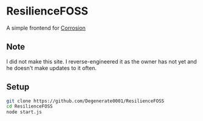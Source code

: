 # ResilienceFOSS
A simple frontend for [Corrosion](https://github.com/titaniumnetwork-dev/corrosion)

## Note 
I did not make this site. I reverse-engineered it as the owner has not yet and he doesn't make updates to it often.

## Setup
```sh
git clone https://github.com/Degenerate0001/ResilienceFOSS
cd ResilienceFOSS
node start.js
```

